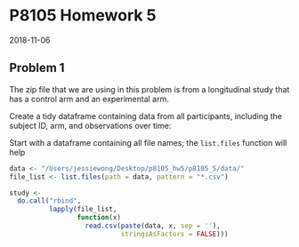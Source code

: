 P8105 Homework 5
================
2018-11-06

Problem 1
---------

The zip file that we are using in this problem is from a longitudinal study that has a control arm and an experimental arm.

Create a tidy dataframe containing data from all participants, including the subject ID, arm, and observations over time:

Start with a dataframe containing all file names; the `list.files` function will help

``` r
data <- "/Users/jessiewong/Desktop/p8105_hw5/p8105_5/data/"
file_list <- list.files(path = data, pattern = "*.csv")

study <- 
  do.call("rbind",
          lapply(file_list,
                 function(x)
                   read.csv(paste(data, x, sep = ''),
                            stringsAsFactors = FALSE)))
```
